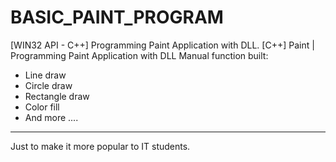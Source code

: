 # BASIC_PAINT_PROGRAM
[WIN32 API - C++] Programming Paint Application with DLL.
[C++] Paint | Programming Paint Application with DLL
Manual function built:
- Line draw
- Circle draw
- Rectangle draw
- Color fill
- And more
....
------------------------------------------------------------
Just to make it more popular to IT students.